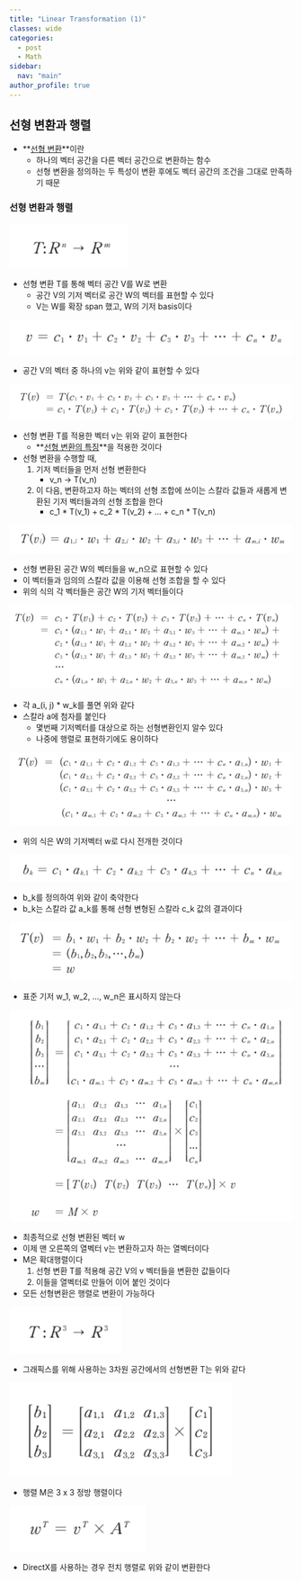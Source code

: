```yaml
---
title: "Linear Transformation (1)"
classes: wide
categories: 
  - post
  - Math
sidebar:
  nav: "main"
author_profile: true
---
```


## 선형 변환과 행렬
* **[선형 변환](https://jaykop.github.io/post/math/Linear-Algebra/#%EC%84%A0%ED%98%95%EB%B3%80%ED%99%98-linear-transformation)**이란
    * 하나의 벡터 공간을 다른 벡터 공간으로 변환하는 함수
    * 선형 변환을 정의하는 두 특성이 변환 후에도 벡터 공간의 조건을 그대로 만족하기 때문

### 선형 변환과 행렬
![image](/assets/images/{E84D390C-4E90-4735-A12B-985258844D57}.png)
* 선형 변환 T를 통해 벡터 공간 V를 W로 변환
    * 공간 V의 기저 벡터로 공간 W의 벡터를 표현할 수 있다
    * V는 W를 확장 span 했고, W의 기저 basis이다

![image](/assets/images/{41145F2B-99E5-49B9-98DD-E4176CCC2A58}.png)
* 공간 V의 벡터 중 하나의 v는 위와 같이 표현할 수 있다

![image](/assets/images/{54A6B864-4A15-49E3-A7EF-65E7E8061EF6}.png)
* 선형 변환 T를 적용한 벡터 v는 위와 같이 표현한다
    * **[선형 변환의 특징](http://localhost:4000/post/math/Linear-Algebra/#%EB%B2%A1%ED%84%B0-%EA%B3%B5%EA%B0%84%EA%B3%BC-%EC%84%A0%ED%98%95%EA%B3%B5%EA%B0%84%EC%9D%98-%EA%B4%80%EA%B3%84)**을 적용한 것이다
* 선형 변환을 수행할 때,
    1. 기저 벡터들을 먼저 선형 변환한다
        * v_n -> T(v_n)
    2. 이 다음, 변환하고자 하는 벡터의 선형 조합에 쓰이는 스칼라 값들과 새롭게 변환된 기저 벡터들과의 선형 조합을 한다
        * c_1 * T(v_1) + c_2 * T(v_2) + ... + c_n * T(v_n)

![image](/assets/images/{99EC8491-082A-47ED-8EE8-1F46E2A2DD8C}.png)
* 선형 변환된 공간 W의 벡터들을 w_n으로 표현할 수 있다
* 이 벡터들과 임의의 스칼라 값을 이용해 선형 조합을 할 수 있다
* 위의 식의 각 벡터들은 공간 W의 기저 벡터들이다

![image](/assets/images/{1351876B-8D86-4DEA-ABAA-AF08E3EEAB9B}.png)
* 각 a_(i, j) * w_k를 풀면 위와 같다
* 스칼라 a에 첨자를 붙인다
    * 몇번째 기저벡터를 대상으로 하는 선형변환인지 알수 있다
    * 나중에 행렬로 표현하기에도 용이하다

![image](/assets/images/{59FA2FC1-2E7B-413A-A246-6FCE79F7FCD4}.png)
* 위의 식은 W의 기저벡터 w로 다시 전개한 것이다

![image](/assets/images/{7EDB08EF-B631-44AA-977A-28F9863994BF}.png)
* b_k를 정의하여 위와 같이 축약한다
* b_k는 스칼라 값 a_k를 통해 선형 변형된 스칼라 c_k 값의 결과이다

![image](/assets/images/{C047ADA4-8A8D-4AFA-BAE3-B6F2DACD2475}.png)
* 표준 기저 w_1, w_2, ..., w_n은 표시하지 않는다

![image](/assets/images/{BF83B4B7-6A87-4E77-91D3-0BCF11963987}.png)
* 최종적으로 선형 변환된 벡터 w
* 이제 맨 오른쪽의 열벡터 v는 변환하고자 하는 열벡터이다
* M은 확대행렬이다
    1. 선형 변환 T를 적용해 공간 V의 v 벡터들을 변환한 값들이다
    2. 이들을 열벡터로 만들어 이어 붙인 것이다
* 모든 선형변환은 행렬로 변환이 가능하다

![image](/assets/images/{49A6DAE2-EB42-4BDF-953C-6967A3C3DC8F}.png)
* 그래픽스를 위해 사용하는 3차원 공간에서의 선형변환 T는 위와 같다

![image](/assets/images/{A01DE89B-7BFE-4576-B1DA-9BB318924C9B}.png)
* 행렬 M은 3 x 3 정방 행렬이다

![image](/assets/images/{6B19D57A-7BBC-4BA5-A391-52C6CEBBCFC3}.png)
* DirectX를 사용하는 경우 전치 행렬로 위와 같이 변환한다